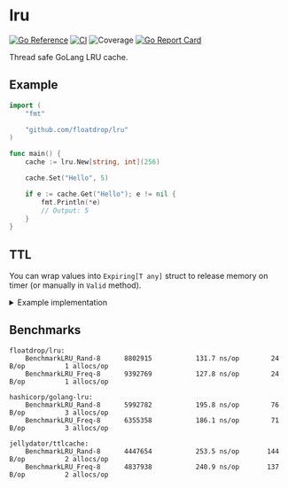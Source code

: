 # lru
[![Go Reference](https://pkg.go.dev/badge/github.com/floatdrop/lru.svg)](https://pkg.go.dev/github.com/floatdrop/lru)
[![CI](https://github.com/floatdrop/lru/actions/workflows/ci.yml/badge.svg)](https://github.com/floatdrop/lru/actions/workflows/ci.yml)
![Coverage](https://img.shields.io/badge/Coverage-100.0%25-brightgreen)
[![Go Report Card](https://goreportcard.com/badge/github.com/floatdrop/lru)](https://goreportcard.com/report/github.com/floatdrop/lru)

Thread safe GoLang LRU cache.

## Example

```go
import (
	"fmt"

	"github.com/floatdrop/lru"
)

func main() {
	cache := lru.New[string, int](256)

	cache.Set("Hello", 5)

	if e := cache.Get("Hello"); e != nil {
		fmt.Println(*e)
		// Output: 5
	}
}
```

## TTL

You can wrap values into `Expiring[T any]` struct to release memory on timer (or manually in `Valid` method).

<details>
    <summary>Example implementation</summary>

```go
import (
    "fmt"
    "time"

    "github.com/floatdrop/lru"
)

type Expiring[T any] struct {
    value *T
}

func (E *Expiring[T]) Valid() *T {
    if E == nil {
        return nil
    }

    return E.value
}

func WithTTL[T any](value T, ttl time.Duration) Expiring[T] {
    e := Expiring[T]{
        value: &value,
    }

    time.AfterFunc(ttl, func() {
        e.value = nil // Release memory
    })

    return e
}

func main() {
    l := lru.New[string, Expiring[string]](256)

    l.Set("Hello", WithTTL("Bye", time.Hour))

    if e := l.Get("Hello").Valid(); e != nil {
        fmt.Println(*e)
    }
}
```

**Note:** Althou this short implementation frees memory after ttl duration, it will not erase entry for key in cache. It can be a problem, if you do not check nillnes after getting element from cache and call `Set` afterwards.
</details>

## Benchmarks

```
floatdrop/lru:
    BenchmarkLRU_Rand-8   	 8802915	       131.7 ns/op	      24 B/op	       1 allocs/op
    BenchmarkLRU_Freq-8   	 9392769	       127.8 ns/op	      24 B/op	       1 allocs/op

hashicorp/golang-lru:
    BenchmarkLRU_Rand-8   	 5992782	       195.8 ns/op	      76 B/op	       3 allocs/op
    BenchmarkLRU_Freq-8   	 6355358	       186.1 ns/op	      71 B/op	       3 allocs/op

jellydator/ttlcache:
    BenchmarkLRU_Rand-8   	 4447654	       253.5 ns/op	     144 B/op	       2 allocs/op
    BenchmarkLRU_Freq-8   	 4837938	       240.9 ns/op	     137 B/op	       2 allocs/op
```
